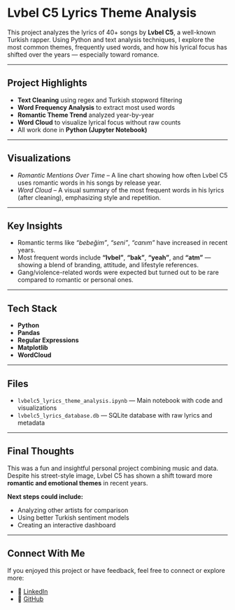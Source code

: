 # Lvbel C5 Lyrics Theme Analysis

  This project analyzes the lyrics of 40+ songs by **Lvbel C5**, a well-known Turkish rapper. Using Python and text analysis techniques, I explore the most common themes, frequently used words, and how his lyrical focus has shifted over the years — especially toward romance.

---

## Project Highlights

- **Text Cleaning** using regex and Turkish stopword filtering  
- **Word Frequency Analysis** to extract most used words  
- **Romantic Theme Trend** analyzed year-by-year  
- **Word Cloud** to visualize lyrical focus without raw counts  
- All work done in **Python (Jupyter Notebook)**

---

## Visualizations

- *Romantic Mentions Over Time* – A line chart showing how often Lvbel C5 uses romantic words in his songs by release year.
- *Word Cloud* – A visual summary of the most frequent words in his lyrics (after cleaning), emphasizing style and repetition.

---

## Key Insights

- Romantic terms like *“bebeğim”*, *“seni”*, *“canım”* have increased in recent years.
- Most frequent words include **“lvbel”**, **“bak”**, **“yeah”**, and **“atm”** — showing a blend of branding, attitude, and lifestyle references.
- Gang/violence-related words were expected but turned out to be rare compared to romantic or personal ones.

---

## Tech Stack

- **Python**  
- **Pandas**  
- **Regular Expressions**  
- **Matplotlib**  
- **WordCloud**

---

## Files

- `lvbelc5_lyrics_theme_analysis.ipynb` — Main notebook with code and visualizations  
- `lvbelc5_lyrics_database.db` — SQLite database with raw lyrics and metadata

---

## Final Thoughts

This was a fun and insightful personal project combining music and data. Despite his street-style image, Lvbel C5 has shown a shift toward more **romantic and emotional themes** in recent years.

**Next steps could include:**
- Analyzing other artists for comparison  
- Using better Turkish sentiment models  
- Creating an interactive dashboard

---

## Connect With Me

If you enjoyed this project or have feedback, feel free to connect or explore more:

- 💼 [LinkedIn](https://www.linkedin.com/in/kutay-demir/)
- 🐙 [GitHub](https://github.com/kutaydemir462)

